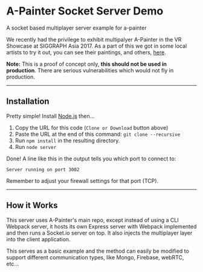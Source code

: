 # A-Painter Socket Server Demo #
A socket based multiplayer server example for a-painter

We recently had the privilege to exhibit multipalyer A-Painter in the VR Showcase at SIGGRAPH Asia 2017. As a part of this we got in some local artists to try it out, you can see their paintings, and others, [here](https://mrfrase3.github.io/a-painterSA17/).

**Note:**
This is a proof of concept only, **this should not be used in production**. There are serious vulnerabilities which would not fly in production.

----------
## Installation ##
Pretty simple!  Install [Node.js](https://nodejs.org/en/download/) then...

 1. Copy the URL for this code (`Clone or Download` button above)
 1. Paste the URL at the end of this command: `git clone --recursive `
 1. Run `npm install` in the resulting directory.
 1. Run `node server`

Done!  A line like this in the output tells you which port to connect to:

    Server running on port 3002

Remember to adjust your firewall settings for that port (TCP).

----------
## How it Works ##

This server uses A-Painter's main repo, except instead of using a CLI Webpack server, it hosts its own Express server with Webpack implemented and then runs a Socket.io server on top. It also injects the multiplayer layer into the client application.

This serves as a basic example and the method can easily be modified to support different communication types, like Mongo, Firebase, webRTC, etc... 

